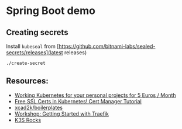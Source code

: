 # Spring Boot demo

## Creating secrets

Install `kubeseal` from [https://github.com/bitnami-labs/sealed-secrets/releases](latest releases)

```
./create-secret
```

## Resources:

- [Working Kubernetes for your personal projects for 5 Euros / Month](https://levelup.gitconnected.com/working-kubernetes-for-your-personal-projects-for-5-euros-month-badb0d648c2c)
- [Free SSL Certs in Kubernetes! Cert Manager Tutorial](https://www.youtube.com/watch?v=DvXkD0f-lhY&t=347s)
- [xcad2k/boilerplates](https://github.com/xcad2k/boilerplates/tree/main/kubernetes)
- [Workshop: Getting Started with Traefik](https://www.youtube.com/watch?v=CL5Cxxz-yHo)
- [K3S Rocks](https://k3s.rocks/)


